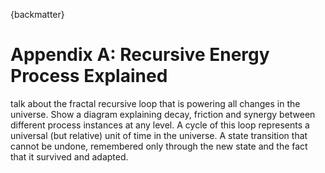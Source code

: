 {backmatter}
# Appendix A: Recursive Energy Process Explained



talk about the fractal recursive loop that is powering all changes in the universe. Show a diagram explaining decay, friction and synergy between different process instances at any level. A cycle of this loop represents a universal (but relative) unit of time in the universe. A state transition that cannot be undone, remembered only through the new state and the fact that it survived and adapted. 
	
